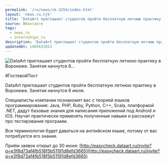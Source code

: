 ```yaml
---
permalink: '/ru/news/vk-3254/index.html'
layout: 'news.ru.njk'
title: 'DataArt приглашает студентов пройти бесплатную летнюю практику в Воронеже. Занятия начнутся 6'
source: ВКонтакте
tags:
  - news_ru
  - internships_ru
description: 'DataArt приглашает студентов пройти бесплатную летнюю практику в Воронеже. Занятия начнутся 6…'
updatedAt: 1465631013
---
```

![DataArt приглашает студентов пройти бесплатную летнюю практику в Воронеже. Занятия начнутся 6…](https://sun9-13.userapi.com/impf/c633228/v633228484/310df/CvtR7uWG-VM.jpg?size=1063x579&quality=96&proxy=1&sign=e47032cec3b136dd0d282e04d7b0b232&c_uniq_tag=gbzllZWHz49fhfb5Vp7wqoiZWI3uqhSzrsVs7sf7_EY&type=album)

#ГостевойПост

DataArt приглашает студентов пройти бесплатную летнюю практику в Воронеже. Занятия начнутся 6 июля.

Специалисты компании познакомят вас с теорией языков программирования: Java, PHP, Ruby, Python, C++, Scala, платформой .NET, дадут базовые знания для написания приложений под Android и IOS. Научат практически применять полученные навыки и расскажут про тестирования программ.

Вся терминология будет даваться на английском языке, потому от вас потребуется его знание.

Приём заявок открыт до 30 июня: [http://easycheck.dataart.ru/invite?q=e3f8d73af4fb518f5b51191d8efd3665](http://easycheck.dataart.ru/invite?q=e3f8d73af4fb518f5b51191d8efd3665)
